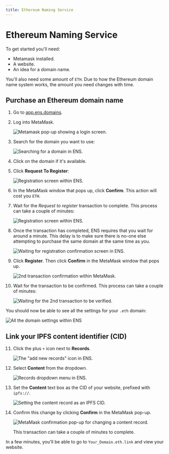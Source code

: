 ```yaml
---
title: Ethereum Naming Service
---
```


# Ethereum Naming Service

<!-- What the ENS is. What it's used for. -->
<!-- How it compares to other DNS systems. -->

To get started you'll need:

- Metamask installed.
- A website.
- An idea for a domain name.

You'll also need some amount of `ETH`. Due to how the Ethereum domain name system works, the amount you need changes with time.

## Purchase an Ethereum domain name

1. Go to [app.ens.domains](https://app.ens.domains/).
2. Log into MetaMask.

   ![Metamask pop-up showing a login screen.](images/ethereum-naming-service/ens-metamask-log-into-key.png)

3. Search for the domain you want to use:

   ![Searching for a domain in ENS.](images/ethereum-naming-service/ens-search-for-domain-name.png)

4. Click on the domain if it's available.
5. Click **Request To Register**:

   ![Registration screen within ENS.](images/ethereum-naming-service/ens-request-to-register.png)

6. In the MetaMask window that pops up, click **Confirm**. This action will cost you `ETH`.
7. Wait for the _Request to register_ transaction to complete. This process can take a couple of minutes:

   ![Registration screen within ENS.](images/ethereum-naming-service/ens-registration-transaction-pending.png)

8. Once the transaction has completed, ENS requires that you wait for around a minute. This delay is to make sure there is no-one else attempting to purchase the same domain at the same time as you.

   ![Waiting for registration confirmation screen in ENS.](images/ethereum-naming-service/ens-wait-a-minute.png)

9. Click **Register**. Then click **Confirm** in the MetaMask window that pops up.

   ![2nd transaction confirmation within MetaMask.](images/ethereum-naming-service/ens-metamask-complete-registration-transaction.png)

10. Wait for the transaction to be confirmed. This process can take a couple of minutes:

    ![Waiting for the 2nd transaction to be verified.](images/ethereum-naming-service/ens-complete-registration.png)

You should now be able to see all the settings for your `.eth` domain:

![All the domain settings within ENS](images/ethereum-naming-service/ens-domain-settings-page.png)

## Link your IPFS content identifier (CID)

11. Click the plus `+` icon next to **Records**.

    ![The "add new records" icon in ENS.](images/ethereum-naming-service/ens-add-records-icon.png)

12. Select **Content** from the dropdown.

    ![Records dropdown menu in ENS.](images/ethereum-naming-service/ens-add-content-record.png)

13. Set the **Content** text box as the CID of your website, prefixed with `ipfs://`.

    ![Setting the content record as an IPFS CID.](images/ethereum-naming-service/ens-set-content-record-as-ipfs-cid.png)

14. Confirm this change by clicking **Confirm** in the MetaMask pop-up.

    ![MetaMask confirmation pop-up for changing a content record.](images/ethereum-naming-service/ens-metamask-content-record-transaction.png)

    This transaction can take a couple of minutes to complete.

In a few minutes, you'll be able to go to `Your_Domain.eth.link` and view your website.
